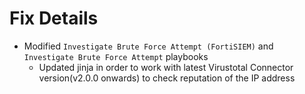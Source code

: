 # Fix Details

- Modified `Investigate Brute Force Attempt (FortiSIEM)` and `Investigate Brute Force Attempt` playbooks
    - Updated jinja in order to work with latest Virustotal Connector version(v2.0.0 onwards) to check reputation of the IP address